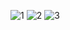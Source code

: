 ![1](https://github.com/shaykhshaya/StockMarketApp/assets/119520622/1cb484a7-8805-498c-8d35-039c0f75bb0d)
![2](https://github.com/shaykhshaya/StockMarketApp/assets/119520622/d9d59df2-da94-44b8-acf5-9ad09b80c86c)
![3](https://github.com/shaykhshaya/StockMarketApp/assets/119520622/cc751b76-a9d0-49ce-9677-8e2265b0d1af)

